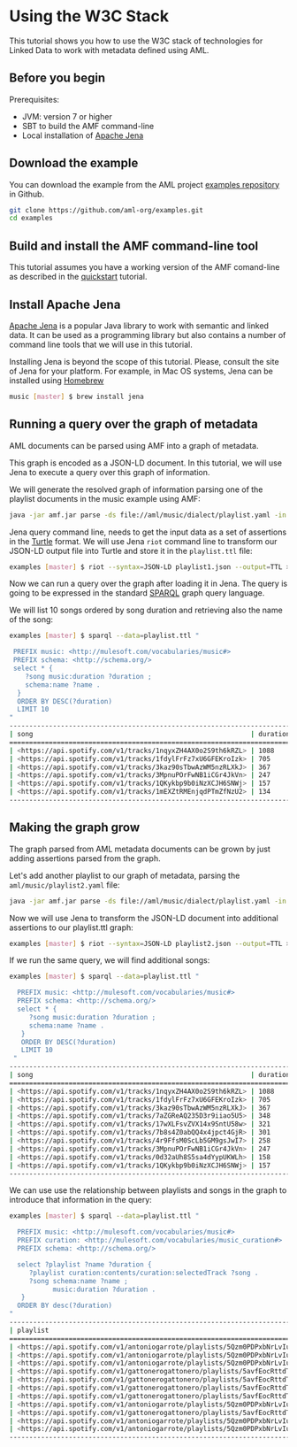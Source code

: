 # Using the W3C Stack

This tutorial shows you how to use the W3C stack of technologies for Linked Data to work with metadata defined using AML.

## Before you begin

Prerequisites:

- JVM: version 7 or higher
- SBT to build the AMF command-line
- Local installation of [Apache Jena](https://jena.apache.org/)

## Download the example

You can download the example from the AML project [examples repository](https://github.com/aml-org/examples) in Github.

```bash
git clone https://github.com/aml-org/examples.git
cd examples
```

## Build and install the AMF command-line tool

This tutorial assumes you have a working version of the AMF comand-line as described in the [quickstart](quickstart.md) tutorial.

## Install Apache Jena

[Apache Jena](https://jena.apache.org/) is a popular Java library to work with semantic and linked data. It can be used as a programming library but also contains a number of command line tools that we will use in this tutorial.

Installing Jena is beyond the scope of this tutorial. Please, consult the site of Jena for your platform. For example, in Mac OS systems, Jena can be installed using [Homebrew](https://brew.sh/)

``` bash
music [master] $ brew install jena
```

## Running a query over the graph of metadata

AML documents can be parsed using AMF into a graph of metadata.

This graph is encoded as a JSON-LD document. In this tutorial, we will use Jena to execute a query over this graph of information.

We will generate the resolved graph of information parsing one of the playlist documents in the music example using AMF:

``` bash
java -jar amf.jar parse -ds file://aml/music/dialect/playlist.yaml -in "AML 1.0" -mime-in application/yaml -ctx true --resolve true aml/music/playlist1.yaml > playlist1.json
```

Jena query command line, needs to get the input data as a set of assertions in the [Turtle](https://www.w3.org/TR/turtle/) format. We will use Jena `riot` command line to transform our JSON-LD output file into Turtle and store it in the `playlist.ttl` file:

``` bash
examples [master] $ riot --syntax=JSON-LD playlist1.json --output=TTL > playlist.ttl
```

Now we can run a query over the graph after loading it in Jena. The query is going to be expressed in the standard [SPARQL](https://www.w3.org/TR/sparql11-query/) graph query language.

We will list 10 songs ordered by song duration and retrieving also the name of the song:

``` bash
examples [master] $ sparql --data=playlist.ttl "

 PREFIX music: <http://mulesoft.com/vocabularies/music#>
 PREFIX schema: <http://schema.org/>
 select * {
    ?song music:duration ?duration ;
    schema:name ?name .
  }
  ORDER BY DESC(?duration)
  LIMIT 10
"
---------------------------------------------------------------------------------------------------------------------------------------------------------------------------
| song                                                       | duration | name                                                                                            |
===========================================================================================================================================================================
| <https://api.spotify.com/v1/tracks/1nqyxZH4AX0o2S9th6kRZL> | 1088     | "Tapiola, Op 112"                                                                               |
| <https://api.spotify.com/v1/tracks/1fdylFrFz7xU6GFEKroIzk> | 705      | "Sederunt Principes"                                                                            |
| <https://api.spotify.com/v1/tracks/3kaz90sTbwAzWM5nzRLXkJ> | 367      | "Zefiro torna e di soavi accenti, SV 251"                                                       |
| <https://api.spotify.com/v1/tracks/3MpnuPOrFwNB1iCGr4JkVn> | 247      | "Duo belli occhi fur l'armi, onde traffitta"                                                    |
| <https://api.spotify.com/v1/tracks/1QKykbp9b0iNzXCJH6SNWj> | 157      | "Jazz Suite No 2.2 Lyriz Waltz"                                                                 |
| <https://api.spotify.com/v1/tracks/1mEXZtRMEnjqdPTmZfNzU2> | 134      | "String Quintet in C Major G 324, Op 30, No 6\n\"La Musica notturna delle strade di Madrid\"\n" |
---------------------------------------------------------------------------------------------------------------------------------------------------------------------------
```

## Making the graph grow

The graph parsed from AML metadata documents can be grown by just adding assertions parsed from the graph.

Let's add another playlist to our graph of metadata, parsing the `aml/music/playlist2.yaml` file:

``` bash
java -jar amf.jar parse -ds file://aml/music/dialect/playlist.yaml -in "AML 1.0" -mime-in application/yaml -ctx true --resolve true aml/music/playlist2.yaml > playlist2.json
```

Now we will use Jena to transform the JSON-LD document into additional assertions to our playlist.ttl graph:

``` bash
examples [master] $ riot --syntax=JSON-LD playlist2.json --output=TTL >> playlist.ttl
```

If we run the same query, we will find additional songs:

``` bash
examples [master] $ sparql --data=playlist.ttl "

  PREFIX music: <http://mulesoft.com/vocabularies/music#>
  PREFIX schema: <http://schema.org/>
  select * {
     ?song music:duration ?duration ;
     schema:name ?name .
   }
   ORDER BY DESC(?duration)
   LIMIT 10
 "
------------------------------------------------------------------------------------------------------------------------
| song                                                       | duration | name                                         |
========================================================================================================================
| <https://api.spotify.com/v1/tracks/1nqyxZH4AX0o2S9th6kRZL> | 1088     | "Tapiola, Op 112"                            |
| <https://api.spotify.com/v1/tracks/1fdylFrFz7xU6GFEKroIzk> | 705      | "Sederunt Principes"                         |
| <https://api.spotify.com/v1/tracks/3kaz90sTbwAzWM5nzRLXkJ> | 367      | "Zefiro torna e di soavi accenti, SV 251"    |
| <https://api.spotify.com/v1/tracks/7aZGReAQ235D3r9iiao5U5> | 348      | "Get Down"                                   |
| <https://api.spotify.com/v1/tracks/17wXLFsvZVX14x9SntU58w> | 321      | "Think (About it)"                           |
| <https://api.spotify.com/v1/tracks/7b8s4Z0abQQ4x4jpct4GjR> | 301      | "Cissy Strut"                                |
| <https://api.spotify.com/v1/tracks/4r9FfsM0ScLb5GM9gsJwI7> | 258      | "California Soul"                            |
| <https://api.spotify.com/v1/tracks/3MpnuPOrFwNB1iCGr4JkVn> | 247      | "Duo belli occhi fur l'armi, onde traffitta" |
| <https://api.spotify.com/v1/tracks/0d32aUh8S5sa4dYypUKWLh> | 158      | "Unwind Yourself"                            |
| <https://api.spotify.com/v1/tracks/1QKykbp9b0iNzXCJH6SNWj> | 157      | "Jazz Suite No 2.2 Lyriz Waltz"              |
------------------------------------------------------------------------------------------------------------------------
```

We can use use the relationship between playlists and songs in the graph to introduce that information in the query:

``` bash
examples [master] $ sparql --data=playlist.ttl "

  PREFIX music: <http://mulesoft.com/vocabularies/music#>
  PREFIX curation: <http://mulesoft.com/vocabularies/music_curation#>
  PREFIX schema: <http://schema.org/>

  select ?playlist ?name ?duration {
     ?playlist curation:contents/curation:selectedTrack ?song .
     ?song schema:name ?name ;
           music:duration ?duration .
   }
  ORDER BY desc(?duration)
"
-------------------------------------------------------------------------------------------------------------------------------------------------------------------------------------------------
| playlist                                                                         | name                                                                                            | duration |
=================================================================================================================================================================================================
| <https://api.spotify.com/v1/antoniogarrote/playlists/5Qzm0PDPxbNrLvIu0OVinc>     | "Tapiola, Op 112"                                                                               | 1088     |
| <https://api.spotify.com/v1/antoniogarrote/playlists/5Qzm0PDPxbNrLvIu0OVinc>     | "Sederunt Principes"                                                                            | 705      |
| <https://api.spotify.com/v1/antoniogarrote/playlists/5Qzm0PDPxbNrLvIu0OVinc>     | "Zefiro torna e di soavi accenti, SV 251"                                                       | 367      |
| <https://api.spotify.com/v1/gattonerogattonero/playlists/5avfEocRttdTTESa8aTAGK> | "Get Down"                                                                                      | 348      |
| <https://api.spotify.com/v1/gattonerogattonero/playlists/5avfEocRttdTTESa8aTAGK> | "Think (About it)"                                                                              | 321      |
| <https://api.spotify.com/v1/gattonerogattonero/playlists/5avfEocRttdTTESa8aTAGK> | "Cissy Strut"                                                                                   | 301      |
| <https://api.spotify.com/v1/gattonerogattonero/playlists/5avfEocRttdTTESa8aTAGK> | "California Soul"                                                                               | 258      |
| <https://api.spotify.com/v1/antoniogarrote/playlists/5Qzm0PDPxbNrLvIu0OVinc>     | "Duo belli occhi fur l'armi, onde traffitta"                                                    | 247      |
| <https://api.spotify.com/v1/gattonerogattonero/playlists/5avfEocRttdTTESa8aTAGK> | "Unwind Yourself"                                                                               | 158      |
| <https://api.spotify.com/v1/antoniogarrote/playlists/5Qzm0PDPxbNrLvIu0OVinc>     | "Jazz Suite No 2.2 Lyriz Waltz"                                                                 | 157      |
| <https://api.spotify.com/v1/antoniogarrote/playlists/5Qzm0PDPxbNrLvIu0OVinc>     | "String Quintet in C Major G 324, Op 30, No 6\n\"La Musica notturna delle strade di Madrid\"\n" | 134      |
-------------------------------------------------------------------------------------------------------------------------------------------------------------------------------------------------
```
